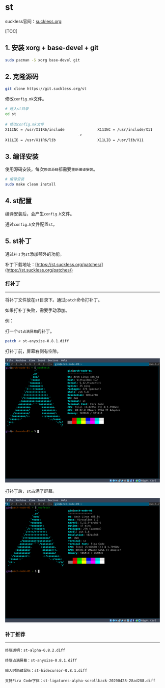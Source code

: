 # st

suckless官网：[suckless.org](https://suckless.org/)

[TOC]

## 1. 安装 xorg + base-devel + git

```sh
sudo pacman -S xorg base-devel git
```

## 2. 克隆源码

```sh
git clone https://git.suckless.org/st
```

修改`config.mk`文件。

```sh
# 进入st目录
cd st

# 修改config.mk文件
X11INC = /usr/X11R6/include               X11INC = /usr/include/X11
                                 ->        
X11LIB = /usr/X11R6/lib                   X11LIB = /usr/lib/X11
```

## 3. 编译安装

使用源码安装，每次`修改源码`都需要`重新编译安装`。

```sh
# 编译安装
sudo make clean install
```

## 4. st配置

编译安装后，会产生`config.h`文件。

通过`config.h`文件配置`st`。

## 5. st补丁

通过`补丁`为`st`添加额外的功能。

补丁下载地址：[https://st.suckless.org/patches/](https://st.suckless.org/patches/)

### 打补丁

---

将补丁文件放在`st`目录下。通过`patch`命令打补丁。

如果打补丁失败，需要手动添加。

例：

打一个`st占满屏幕`的补丁。

```sh
patch < st-anysize-0.8.1.diff
```

打补丁前，屏幕右侧有空隙。

![st](./images/st.png)

打补丁后，`st`占满了屏幕。

![st-anysize](./images/st-anysize.png)

### 补丁推荐

---

```
终端透明：st-alpha-0.8.2.diff

终端占满屏幕：st-anysize-0.8.1.diff

输入时隐藏鼠标：st-hidecursor-0.8.1.diff

支持Fira Code字体：st-ligatures-alpha-scrollback-20200428-28ad288.diff
```
